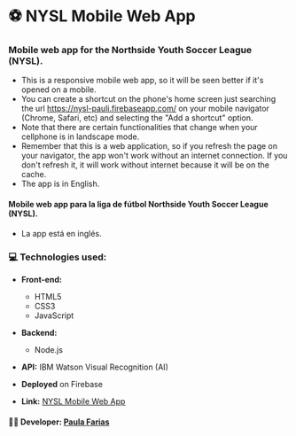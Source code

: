 # :soccer: NYSL Mobile Web App

### Mobile web app for the Northside Youth Soccer League (NYSL).

- This is a responsive mobile web app, so it will be seen better if it's opened on a mobile. 
- You can create a shortcut on the phone's home screen just searching the url https://nysl-pauli.firebaseapp.com/ on your mobile navigator (Chrome, Safari, etc) and selecting the "Add a shortcut" option. 
- Note that there are certain functionalities that change when your cellphone is in landscape mode. 
- Remember that this is a web application, so if you refresh the page on your navigator, the app won't work without an internet connection. If you don't refresh it, it will work without internet because it will be on the cache.
- The app is in English.

#### Mobile web app para la liga de fútbol Northside Youth Soccer League (NYSL).
- La app está en inglés.

### :computer: Technologies used: 
- **Front-end:** 
  - HTML5
  - CSS3
  - JavaScript

- **Backend:** 
  - Node.js 

- **API:** IBM Watson Visual Recognition (AI)

- **Deployed** on Firebase

- **Link:** [NYSL Mobile Web App](https://nysl-pauli.firebaseapp.com/)


#### :woman_technologist: **Developer:** [Paula Farias](https://linkedin.com/in/paulafarias)






